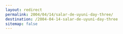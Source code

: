 ```yaml
---
layout: redirect
permalink: 2004/04/14/salar-de-uyuni-day-three/
destination: /2004-04-14-salar-de-uyuni-day-three
sitemap: false
---
```

